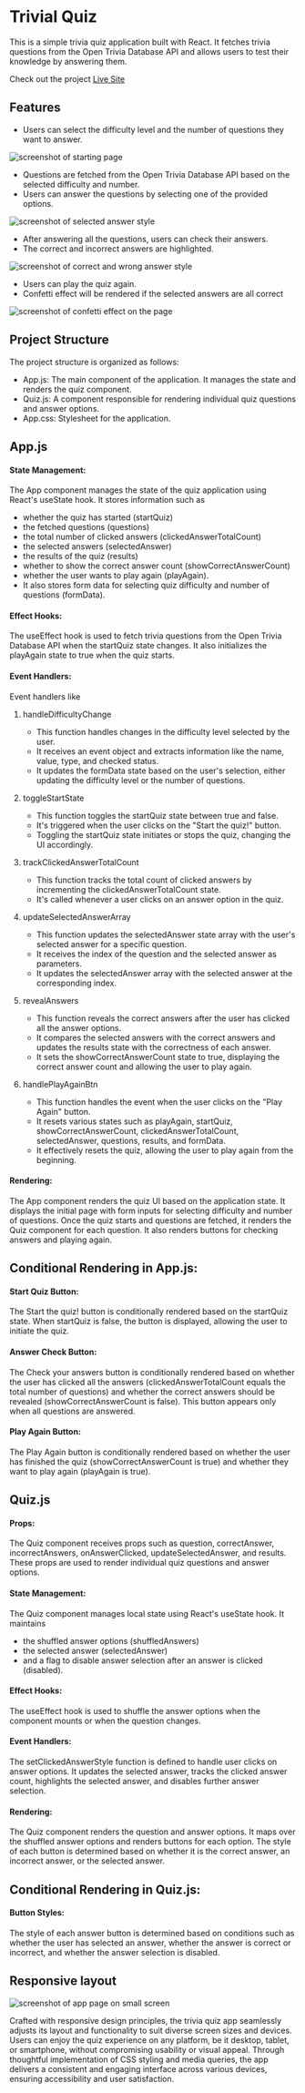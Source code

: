 # Trivial Quiz
This is a simple trivia quiz application built with React. It fetches trivia questions from the Open Trivia Database API and allows users to test their knowledge by answering them.

Check out the project [Live Site](https://silviasaverino.github.io/react-trivial-quiz-game/)

## Features
- Users can select the difficulty level and the number of questions they want to answer.

![screenshot of starting page](./public/images/initialpage.png)

- Questions are fetched from the Open Trivia Database API based on the selected difficulty and number.
- Users can answer the questions by selecting one of the provided options.

![screenshot of selected answer style](./public/images/selectedstyle.png)

- After answering all the questions, users can check their answers.
- The correct and incorrect answers are highlighted.

![screenshot of correct and wrong answer style](./public/images/answerstyle.png)

- Users can play the quiz again.
- Confetti effect will be rendered if the selected answers are all correct

![screenshot of confetti effect on the page](./public/images/confetti.png)

## Project Structure
The project structure is organized as follows:

- App.js: The main component of the application. It manages the state and renders the quiz component.
- Quiz.js: A component responsible for rendering individual quiz questions and answer options.
- App.css: Stylesheet for the application.

## App.js
#### State Management: 
The App component manages the state of the quiz application using React's useState hook. It stores information such as 
- whether the quiz has started (startQuiz)
- the fetched questions (questions)
- the total number of clicked answers (clickedAnswerTotalCount)
- the selected answers (selectedAnswer)
- the results of the quiz (results)
- whether to show the correct answer count (showCorrectAnswerCount)
- whether the user wants to play again (playAgain). 
- It also stores form data for selecting quiz difficulty and number of questions (formData).

#### Effect Hooks: 
The useEffect hook is used to fetch trivia questions from the Open Trivia Database API when the startQuiz state changes. It also initializes the playAgain state to true when the quiz starts.

#### Event Handlers: 
Event handlers like 
1) handleDifficultyChange
    - This function handles changes in the difficulty level selected by the user.
    - It receives an event object and extracts information like the name, value, type, and checked status.
    - It updates the formData state based on the user's selection, either updating the difficulty level or the number of questions.

2) toggleStartState
    - This function toggles the startQuiz state between true and false.
    - It's triggered when the user clicks on the "Start the quiz!" button.
    - Toggling the startQuiz state initiates or stops the quiz, changing the UI accordingly.

3) trackClickedAnswerTotalCount
    - This function tracks the total count of clicked answers by incrementing the clickedAnswerTotalCount state.
    - It's called whenever a user clicks on an answer option in the quiz.

4) updateSelectedAnswerArray
    - This function updates the selectedAnswer state array with the user's selected answer for a specific question.
    - It receives the index of the question and the selected answer as parameters.
    - It updates the selectedAnswer array with the selected answer at the corresponding index.

5) revealAnswers
    - This function reveals the correct answers after the user has clicked all the answer options.
    - It compares the selected answers with the correct answers and updates the results state with the correctness of each answer.
    - It sets the showCorrectAnswerCount state to true, displaying the correct answer count and allowing the user to play again.
6) handlePlayAgainBtn 
    - This function handles the event when the user clicks on the "Play Again" button.
    - It resets various states such as playAgain, startQuiz, showCorrectAnswerCount, clickedAnswerTotalCount, selectedAnswer, questions, results, and formData.
    - It effectively resets the quiz, allowing the user to play again from the beginning.

#### Rendering: 
The App component renders the quiz UI based on the application state. It displays the initial page with form inputs for selecting difficulty and number of questions. Once the quiz starts and questions are fetched, it renders the Quiz component for each question. It also renders buttons for checking answers and playing again.

## Conditional Rendering in App.js:
#### Start Quiz Button: 
The Start the quiz! button is conditionally rendered based on the startQuiz state. When startQuiz is false, the button is displayed, allowing the user to initiate the quiz.

#### Answer Check Button: 
The Check your answers button is conditionally rendered based on whether the user has clicked all the answers (clickedAnswerTotalCount equals the total number of questions) and whether the correct answers should be revealed (showCorrectAnswerCount is false). This button appears only when all questions are answered.

#### Play Again Button: 
The Play Again button is conditionally rendered based on whether the user has finished the quiz (showCorrectAnswerCount is true) and whether they want to play again (playAgain is true).

## Quiz.js
#### Props: 
The Quiz component receives props such as question, correctAnswer, incorrectAnswers, onAnswerClicked, updateSelectedAnswer, and results. These props are used to render individual quiz questions and answer options.

#### State Management: 
The Quiz component manages local state using React's useState hook. 
It maintains 
- the shuffled answer options (shuffledAnswers)
- the selected answer (selectedAnswer)
- and a flag to disable answer selection after an answer is clicked (disabled).

#### Effect Hooks: 
The useEffect hook is used to shuffle the answer options when the component mounts or when the question changes.

#### Event Handlers: 
The setClickedAnswerStyle function is defined to handle user clicks on answer options. It updates the selected answer, tracks the clicked answer count, highlights the selected answer, and disables further answer selection.

#### Rendering: 
The Quiz component renders the question and answer options. It maps over the shuffled answer options and renders buttons for each option. The style of each button is determined based on whether it is the correct answer, an incorrect answer, or the selected answer.

## Conditional Rendering in Quiz.js:
#### Button Styles: 
The style of each answer button is determined based on conditions such as whether the user has selected an answer, whether the answer is correct or incorrect, and whether the answer selection is disabled.

## Responsive layout
![screenshot of app page on small screen](./public/images/responsive.png)

Crafted with responsive design principles, the trivia quiz app seamlessly adjusts its layout and functionality to suit diverse screen sizes and devices. Users can enjoy the quiz experience on any platform, be it desktop, tablet, or smartphone, without compromising usability or visual appeal. Through thoughtful implementation of CSS styling and media queries, the app delivers a consistent and engaging interface across various devices, ensuring accessibility and user satisfaction.